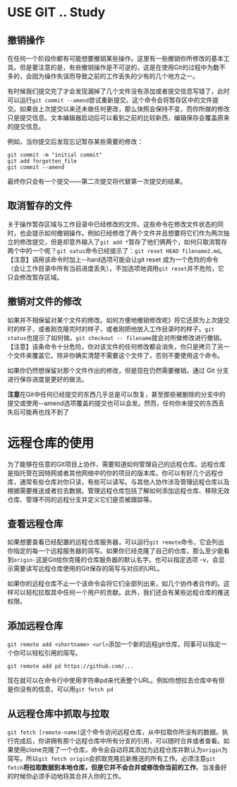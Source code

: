 # USE GIT .. Study

## 撤销操作

在任何一个阶段你都有可能想要撤销某些操作。这里有一些撤销你所修改的基本工具。但是要注意的是，有些撤销操作是不可逆的，这是在使用Git的过程中为数不多的，会因为操作失误而导致之前的工作丢失的少有的几个地方之一。

有时候我们提交完了才会发现漏掉了几个文件没有添加或者提交信息写错了，此时可以运行`git commit --amend`尝试重新提交。这个命令会将暂存区中的文件提交。如果自上次提交以来还未做任何更改，那么快照会保持不变，而你所做的修改只是提交信息。文本编辑器启动后可以看到之前的比较新西，编辑保存会覆盖原来的提交信息。

例如，当你提交后发现忘记暂存某些需要的修改：

```shell
git commit -m "initial commit"
git add forgotten_file
git commit --amend
```

最终你只会有一个提交——第二次提交将代替第一次提交的结果。

## 取消暂存的文件

关于操作暂存区域与工作目录中已经修改的文件。这些命令在修改文件状态的同时，也会提示如何撤销操作。例如已经修改了两个文件并且想要将它们作为两次独立的修改提交，但是却意外输入了`git add *`暂存了他们俩两个，如何只取消暂存两个中的一个呢？`git satus`命令已经提示了：`git reset HEAD filename2.md`。【注意】调用该命令时加上--hard选项可能会让git reset 成为一个危险的命令（会让工作目录中所有当前进度丢失），不加选项地调用`git reset`并不危险，它只会修改暂存区域。

## 撤销对文件的修改

如果并不相保留对某个文件的修改。如何方便地撤销修改呢》将它还原为上次提交时的样子，或者刚克隆完时的样子，或者刚把他放入工作目录时的样子。`git status`也提示了如何做。`git checkout -- filename`就会对所做修改进行撤销。【注意】该条命令十分危险，你对该文件的任何修改都会消失，你只是拷贝了另一个文件来覆盖它。除非你确实清楚不需要这个文件了，否则不要使用这个命令。

如果你仍然想保留对那个文件作出的修改，但是现在仍然需要撤销，通过 Git 分支进行保存进度是更好的做法。

**注意**在Git中任何已经提交的东西几乎总是可以恢复，甚至那些被删除的分支中的提交或使用--amend选项覆盖的提交也可以会发。然而，任何你未提交的东西丢失后可能再也找不到了

# 远程仓库的使用

为了能够在任意的Git项目上协作，需要知道如何管理自己的远程仓库。远程仓库是指托管在因特网或者其他网络中的你的项目的版本库。你可以有好几个远程仓库，通常有些仓库对你只读，有些可以读写。与其他人协作涉及管理远程仓库以及根据需要推送或者拉去数据。管理远程仓库包括了解如何添加远程仓库、移除无效仓库、管理不同的远程分支并定义它们是否被跟踪等。

## 查看远程仓库

如果想要查看已经配置的远程仓库服务器，可以运行`git remote`命令，它会列出你指定的每一个远程服务器的简写。如果你已经克隆了自己的仓库，那么至少能看到`origin-`这是Git给你克隆的仓库服务器的默认名字。也可以指定选项 -v，会显示需要读写远程仓库使用的Git保存的简写与对应的URL。

如果你的远程仓库不止一个该命令会将它们全部列出来，如几个协作者合作的。这样可以轻松拉取其中任何一个用户的贡献。此外，我们还会有某些远程仓库的推送权限。

## 添加远程仓库

`git remote add <shortname> <url>`添加一个新的远程git仓库，同事可以指定一个你可以轻松引用的简写。

```shell
git remote add pd https://github.com/...
```

现在就可以在命令行中使用字符串pd来代表整个URL。例如你想拉去仓库中有但是你没有的信息，可以用`git fetch pd`

## 从远程仓库中抓取与拉取

`git fetch [remote-name]`这个命令访问远程仓库，从中拉取你所没有的数据。执行完成后，你讲拥有那个远程仓库中所有分支的引用，可以随时合并或者查看。如果使用clone克隆了一个仓库，命令会自动将其添加为远程仓库并默认为`origin`为简写。所以`git fetch origin`会抓取克隆后新推送的所有工作。必须注意`git fetch`**将拉取数据到本地仓库，但是它并不会合并或修改你当前的工作**。当准备好的时候你必须手动地将其合并入你的工作。
